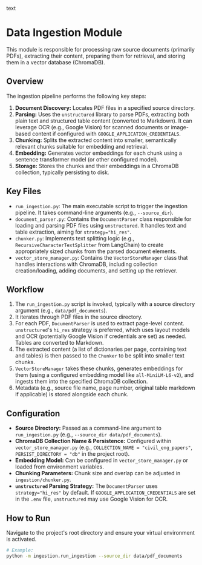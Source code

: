 
text
# Data Ingestion Module

This module is responsible for processing raw source documents (primarily PDFs), extracting their content, preparing them for retrieval, and storing them in a vector database (ChromaDB).

## Overview

The ingestion pipeline performs the following key steps:

1.  **Document Discovery:** Locates PDF files in a specified source directory.
2.  **Parsing:** Uses the `unstructured` library to parse PDFs, extracting both plain text and structured table content (converted to Markdown). It can leverage OCR (e.g., Google Vision) for scanned documents or image-based content if configured with `GOOGLE_APPLICATION_CREDENTIALS`.
3.  **Chunking:** Splits the extracted content into smaller, semantically relevant chunks suitable for embedding and retrieval.
4.  **Embedding:** Generates vector embeddings for each chunk using a sentence transformer model (or other configured model).
5.  **Storage:** Stores the chunks and their embeddings in a ChromaDB collection, typically persisting to disk.

## Key Files

*   `run_ingestion.py`: The main executable script to trigger the ingestion pipeline. It takes command-line arguments (e.g., `--source_dir`).
*   `document_parser.py`: Contains the `DocumentParser` class responsible for loading and parsing PDF files using `unstructured`. It handles text and table extraction, aiming for `strategy="hi_res"`.
*   `chunker.py`: Implements text splitting logic (e.g., `RecursiveCharacterTextSplitter` from LangChain) to create appropriately sized chunks from the parsed document elements.
*   `vector_store_manager.py`: Contains the `VectorStoreManager` class that handles interactions with ChromaDB, including collection creation/loading, adding documents, and setting up the retriever.

## Workflow

1.  The `run_ingestion.py` script is invoked, typically with a source directory argument (e.g., `data/pdf_documents`).
2.  It iterates through PDF files in the source directory.
3.  For each PDF, `DocumentParser` is used to extract page-level content. `unstructured`'s `hi_res` strategy is preferred, which uses layout models and OCR (potentially Google Vision if credentials are set) as needed. Tables are converted to Markdown.
4.  The extracted content (a list of dictionaries per page, containing text and tables) is then passed to the `Chunker` to be split into smaller text chunks.
5.  `VectorStoreManager` takes these chunks, generates embeddings for them (using a configured embedding model like `all-MiniLM-L6-v2`), and ingests them into the specified ChromaDB collection.
6.  Metadata (e.g., source file name, page number, original table markdown if applicable) is stored alongside each chunk.

## Configuration

*   **Source Directory:** Passed as a command-line argument to `run_ingestion.py` (e.g., `--source_dir data/pdf_documents`).
*   **ChromaDB Collection Name & Persistence:** Configured within `vector_store_manager.py` (e.g., `COLLECTION_NAME = "civil_eng_papers"`, `PERSIST_DIRECTORY = "db"` in the project root).
*   **Embedding Model:** Can be configured in `vector_store_manager.py` or loaded from environment variables.
*   **Chunking Parameters:** Chunk size and overlap can be adjusted in `ingestion/chunker.py`.
*   **`unstructured` Parsing Strategy:** The `DocumentParser` uses `strategy="hi_res"` by default. If `GOOGLE_APPLICATION_CREDENTIALS` are set in the `.env` file, `unstructured` may use Google Vision for OCR.

## How to Run

Navigate to the project's root directory and ensure your virtual environment is activated.

```bash
# Example:
python -m ingestion.run_ingestion --source_dir data/pdf_documents
